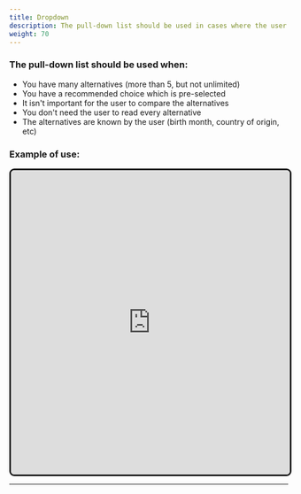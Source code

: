 ```yaml
---
title: Dropdown
description: The pull-down list should be used in cases where the user is picking one of many alternatives, much like the radio buttons. 
weight: 70
---
```


### The pull-down list should be used when:
- You have many alternatives (more than 5, but not unlimited)
- You have a recommended choice which is pre-selected
- It isn't important for the user to compare the alternatives
- You don't need the user to read every alternative
- The alternatives are known by the user (birth month, country of origin, etc)

### Example of use:

<iframe style="border: 3px solid rgb(0 0 0 / 90%);border-radius: 9px;" width="100%" height="550" src="https://www.figma.com/proto/b2w3PuS5c0w8vVU3z8KOwp/Altinn-Studio-Komponenter?page-id=7669%3A77399&node-id=8194-46299&node-type=frame&viewport=1641%2C-90%2C0.36&t=NWKC66RBFFxYRWoG-1&scaling=scale-down-width&content-scaling=scale-down&content-scaling=fixed" allowfullscreen></iframe>

---